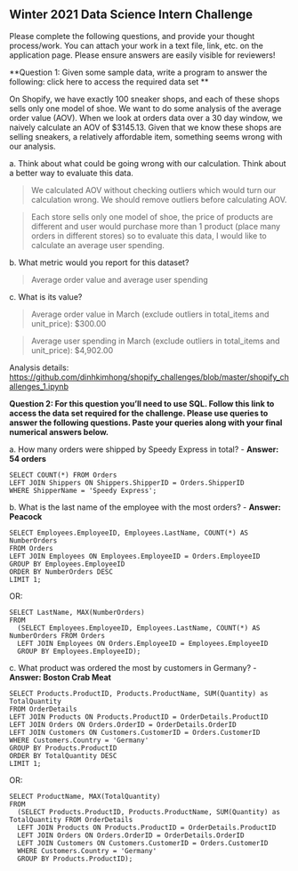 ## Winter 2021 Data Science Intern Challenge 

Please complete the following questions, and provide your thought process/work. You can attach your work in a text file, link, etc. on the application page. Please ensure answers are easily visible for reviewers!


**Question 1: Given some sample data, write a program to answer the following: click here to access the required data set **

On Shopify, we have exactly 100 sneaker shops, and each of these shops sells only one model of shoe. We want to do some analysis of the average order value (AOV). When we look at orders data over a 30 day window, we naively calculate an AOV of $3145.13. Given that we know these shops are selling sneakers, a relatively affordable item, something seems wrong with our analysis. 

a.	Think about what could be going wrong with our calculation. Think about a better way to evaluate this data. 
>	We calculated AOV without checking outliers which would turn our calculation wrong. We should remove outliers before calculating AOV.

>	Each store sells only one model of shoe, the price of products are different and user would purchase more than 1 product (place many orders in different stores) so to evaluate this data, I would like to calculate an average user spending.

b.	What metric would you report for this dataset?

> Average order value and average user spending

c.	What is its value?

> Average order value in March (exclude outliers in total_items and unit_price): $300.00

> Average user spending in March (exclude outliers in total_items and unit_price): $4,902.00

Analysis details: https://github.com/dinhkimhong/shopify_challenges/blob/master/shopify_challenges_1.ipynb

**Question 2: For this question you’ll need to use SQL. Follow this link to access the data set required for the challenge. Please use queries to answer the following questions. Paste your queries along with your final numerical answers below.**

a.	How many orders were shipped by Speedy Express in total? - **Answer: 54 orders**
```
SELECT COUNT(*) FROM Orders
LEFT JOIN Shippers ON Shippers.ShipperID = Orders.ShipperID
WHERE ShipperName = 'Speedy Express';
```
b.	What is the last name of the employee with the most orders? - **Answer: Peacock**
```
SELECT Employees.EmployeeID, Employees.LastName, COUNT(*) AS NumberOrders 
FROM Orders
LEFT JOIN Employees ON Employees.EmployeeID = Orders.EmployeeID
GROUP BY Employees.EmployeeID
ORDER BY NumberOrders DESC
LIMIT 1;
```
OR:
```
SELECT LastName, MAX(NumberOrders)
FROM 
  (SELECT Employees.EmployeeID, Employees.LastName, COUNT(*) AS NumberOrders FROM Orders
  LEFT JOIN Employees ON Orders.EmployeeID = Employees.EmployeeID
  GROUP BY Employees.EmployeeID);
```
c.	What product was ordered the most by customers in Germany? - **Answer: Boston Crab Meat**
```
SELECT Products.ProductID, Products.ProductName, SUM(Quantity) as TotalQuantity 
FROM OrderDetails
LEFT JOIN Products ON Products.ProductID = OrderDetails.ProductID
LEFT JOIN Orders ON Orders.OrderID = OrderDetails.OrderID
LEFT JOIN Customers ON Customers.CustomerID = Orders.CustomerID
WHERE Customers.Country = 'Germany'
GROUP BY Products.ProductID
ORDER BY TotalQuantity DESC
LIMIT 1;
```
OR:
```
SELECT ProductName, MAX(TotalQuantity)
FROM 
  (SELECT Products.ProductID, Products.ProductName, SUM(Quantity) as TotalQuantity FROM OrderDetails
  LEFT JOIN Products ON Products.ProductID = OrderDetails.ProductID
  LEFT JOIN Orders ON Orders.OrderID = OrderDetails.OrderID
  LEFT JOIN Customers ON Customers.CustomerID = Orders.CustomerID
  WHERE Customers.Country = 'Germany'
  GROUP BY Products.ProductID);
  ```
